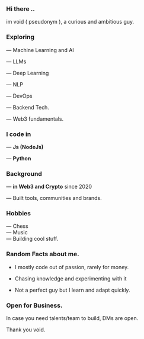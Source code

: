 ### Hi there ..
im void ( pseudonym ), a curious and ambitious guy.

### Exploring
— Machine Learning and AI

— LLMs

— Deep Learning

— NLP

— DevOps 

— Backend Tech.

— Web3 fundamentals.

### I code in 
— **Js (NodeJs)**

— **Python**

### Background
— **in Web3 and Crypto** since 2020

— Built tools, communities and brands.


### Hobbies 
— Chess <br>
— Music <br>
— Building cool stuff.



### Random Facts about me.
- I mostly code out of passion, rarely for money. 

- Chasing knowledge and experimenting with it 

- Not a perfect guy but I learn and adapt quickly.


### Open for Business.
In case you need talents/team to build, DMs are open.



Thank you
void.

